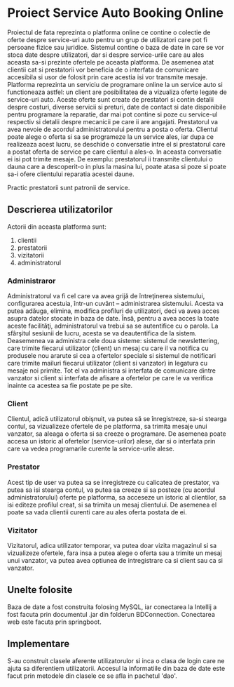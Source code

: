 # Proiect Service Auto Booking Online


Proiectul de fata reprezinta o platforma online ce contine o colectie de oferte despre service-uri auto pentru un grup de utilizatori care pot fi persoane fizice sau juridice.
Sistemul contine o baza de date in care se vor stoca date despre utilizatori, dar si despre service-urile care au ales aceasta sa-si prezinte ofertele pe aceasta platforma. De asemenea atat clientii cat si prestatorii vor beneficia de o interfata de comunicare accesibila si usor de folosit prin care acestia isi vor transmite mesaje.
Platforma reprezinta un serviciu de programare online la un service auto si functioneaza astfel: un client are posibilitatea de a vizualiza oferte legate de service-uri auto. Aceste oferte sunt create de prestatori si contin detalii despre costuri, diverse servicii si preturi, date de contact si date disponibile pentru programare la reparatie, dar mai pot contine si poze cu service-ul respectiv si detalii despre mecanicii pe care ii are angajati. Prestatorul va avea nevoie de acordul administratorului pentru a posta o oferta. Clientul poate alege o oferta si sa se programeze la un service ales, iar dupa ce realizeaza acest lucru, se deschide o conversatie intre el si prestatorul care a postat oferta de service pe care clientul a ales-o. In aceasta conversatie ei isi pot trimite mesaje. De exemplu: prestatorul ii transmite clientului o dauna care a descoperit-o in plus la masina lui, poate atasa si poze si poate sa-i ofere clientului reparatia acestei daune.

Practic prestatorii sunt patronii de service.


## Descrierea utilizatorilor

Actorii din aceasta platforma sunt:

1. clientii
1. prestatorii
1. vizitatorii
1. administratorul

### Administraror

Administratorul va fi cel care va avea grijă de întreţinerea sistemului, configurarea acestuia, într-un cuvânt – administrarea sistemului. Acesta va putea adăuga, elimina, modifica profiluri de utilizatori, deci va avea acces asupra datelor stocate in baza de date. Însă, pentru a avea acces la toate aceste facilităţi, administratorul va trebui sa se autentifice cu o parola. La sfârşitul sesiunii de lucru, acesta se va deautentifica de la sistem. Deasemenea  va administra cele doua sisteme: sistemul de newslettering, care trimite fiecarui utilizator (client) un mesaj cu care il va notifica cu produsele nou ararute si cea a ofertelor speciale si sistemul de notificari care trimite mailuri fiecarui utilizator (client si vanzator) in legatura cu mesaje noi primite. Tot el va administra si interfata de comunicare dintre vanzator si client si interfata de afisare a ofertelor pe care le va verifica inainte ca acestea sa fie postate pe pe site.

### Client

Clientul, adică utilizatorul obişnuit, va putea să se înregistreze, sa-si stearga contul, sa vizualizeze ofertele de pe platforma, sa trimita mesaje unui vanzator, sa aleaga o oferta si sa creeze o programare. De asemenea poate accesa un istoric al ofertelor (service-urilor) alese, dar si o interfata prin care va vedea programarile curente la service-urile alese.

### Prestator

Acest tip de user va putea sa se inregistreze cu calicatea de prestator, va putea sa isi stearga contul, va putea sa creeze si sa posteze (cu acordul administratorului) oferte pe platforma, sa acceseze un istoric al clientilor, sa isi editeze profilul creat, si sa trimita un mesaj clientului. De asemenea el poate sa vada clientii curenti care au ales oferta postata de ei.

### Vizitator

Vizitatorul, adica utilizator temporar, va putea doar vizita magazinul si sa vizualizeze ofertele, fara insa a putea alege o oferta sau a trimite un mesaj unui vanzator, va putea avea optiunea de intregistrare ca si client sau ca si vanzator.

## Unelte folosite

Baza de date a fost construita folosing MySQL, iar conectarea la Intellij a fost facuta prin documentul .jar din folderun BDConnection. Conectarea web este facuta prin springboot.

## Implementare

S-au construit clasele aferente utilizatorulor si inca o clasa de login care ne ajuta sa diferentiem utilizatorii. Accesul la informatiile din baza de date este facut prin metodele din clasele ce se afla in pachetul 'dao'.